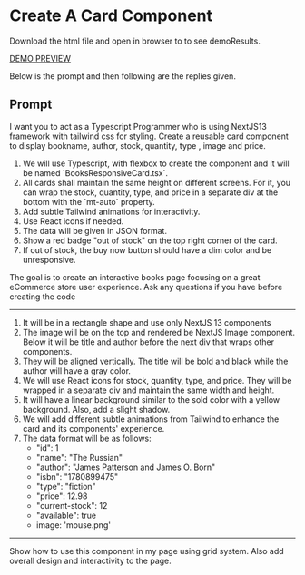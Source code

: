 # Create A Card Component

Download the html file and open in browser to to see demoResults.

<a href='https://drive.google.com/file/d/16vw2usDBeipWyNMhRs8IAKxv_dh2pKFW/view'>DEMO PREVIEW </a>

Below is the prompt and then following are the replies given.

## Prompt

I want you to act as a Typescript Programmer who is using NextJS13 framework with tailwind css for styling. Create a reusable card component to display bookname, author, stock, quantity, type , image and price.

<ol>
  <li>We will use Typescript, with flexbox to create the component and it will be named `BooksResponsiveCard.tsx`.</li>
  <li>All cards shall maintain the same height on different screens. For it, you can wrap the stock, quantity, type, and price in a separate div at the bottom with the `mt-auto` property.</li>
  <li>Add subtle Tailwind animations for interactivity.</li>
  <li>Use React icons if needed.</li>
  <li>The data will be given in JSON format.</li>
  <li>Show a red badge "out of stock" on the top right corner of the card.  </li>
  <li>If out of stock, the buy now button should have a dim color and be unresponsive.</li>
</ol>

<p> The goal is to create an interactive books page focusing on a great eCommerce store user experience. Ask any questions if you have before creating the code</p>

<hr>

<ol>
  <li>It will be in a rectangle shape and use only NextJS 13 components</li>
  <li>The image will be on the top and rendered be NextJS Image component. Below it will be title and author before the next div that wraps other components.</li>
  <li>They will be aligned vertically. The title will be bold and black while the author will have a gray color.</li>
  <li>We will use React icons for stock, quantity, type, and price. They will be wrapped in a separate div and maintain the same width and height.</li>
  <li>It will have a linear background similar to the sold color with a yellow background. Also, add a slight shadow.</li>
  <li>We will add different subtle animations from Tailwind to enhance the card and its components' experience.</li>
  <li>The data format will be as follows: 
    <ul>
      <li>"id": 1</li>
      <li>"name": "The Russian"</li>
      <li>"author": "James Patterson and James O. Born"</li>
      <li>"isbn": "1780899475"</li>
      <li>"type": "fiction"</li>
      <li>"price": 12.98</li>
      <li>"current-stock": 12</li>
      <li>"available": true</li>
      <li>image: 'mouse.png'</li>
    </ul>
  </li>
</ol>

<hr>

<p>Show how to use this component in my page using grid system. Also add overall design and interactivity to the page.</p>

